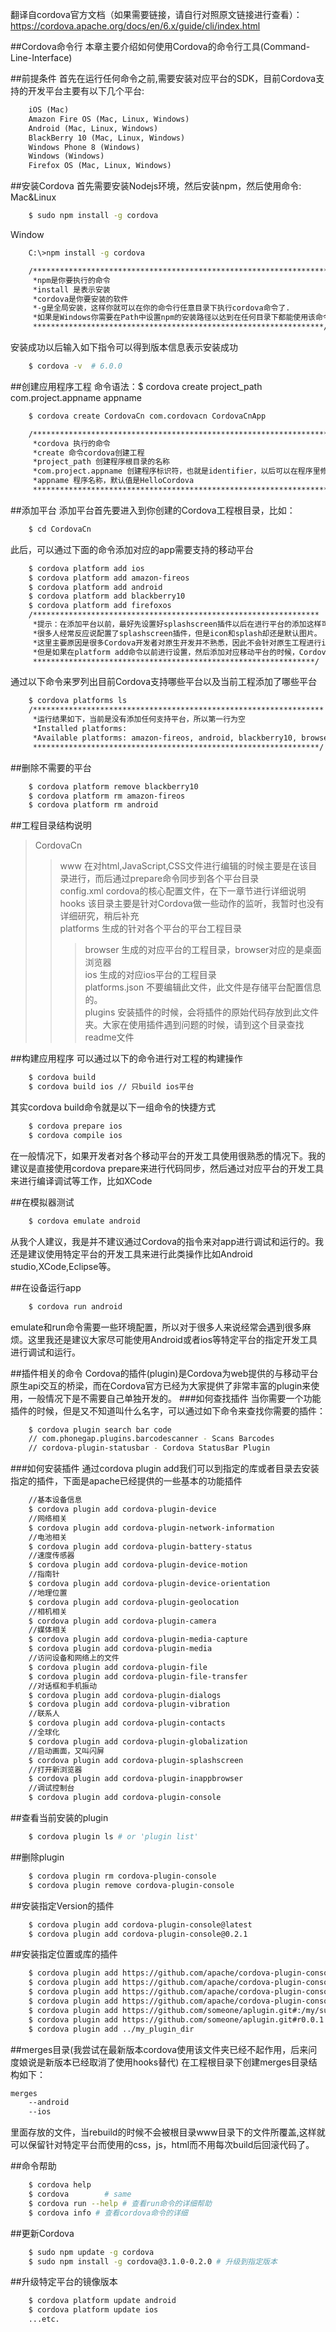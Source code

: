 翻译自cordova官方文档（如果需要链接，请自行对照原文链接进行查看）： <br>
https://cordova.apache.org/docs/en/6.x/guide/cli/index.html<br>

##Cordova命令行
本章主要介绍如何使用Cordova的命令行工具(Command-Line-Interface)

##前提条件
首先在运行任何命令之前,需要安装对应平台的SDK，目前Cordova支持的开发平台主要有以下几个平台:

```html
    iOS (Mac)
    Amazon Fire OS (Mac, Linux, Windows)
    Android (Mac, Linux, Windows)
    BlackBerry 10 (Mac, Linux, Windows)
    Windows Phone 8 (Windows)
    Windows (Windows)
    Firefox OS (Mac, Linux, Windows)
```
##安装Cordova
首先需要安装Nodejs环境，然后安装npm，然后使用命令:
Mac&Linux
```sh
    $ sudo npm install -g cordova
```
Window<br>
```sh
    C:\>npm install -g cordova

    /******************************************************************
     *npm是你要执行的命令
     *install 是表示安装
     *cordova是你要安装的软件
     *-g是全局安装，这样你就可以在你的命令行任意目录下执行cordova命令了.
     *如果是Windows你需要在Path中设置npm的安装路径以达到在任何目录下都能使用该命令的目的.
     *****************************************************************/
```
安装成功以后输入如下指令可以得到版本信息表示安装成功
```sh
    $ cordova -v  # 6.0.0
```

##创建应用程序工程
命令语法：$ cordova create project_path com.project.appname appname
```sh
    $ cordova create CordovaCn com.cordovacn CordovaCnApp

    /******************************************************************
     *cordova 执行的命令
     *create 命令cordova创建工程
     *project_path 创建程序根目录的名称
     *com.project.appname 创建程序标识符，也就是identifier，以后可以在程序里修改，不过改的地方很多
     *appname 程序名称，默认值是HelloCordova
     ******************************************************************/
```

##添加平台
添加平台首先要进入到你创建的Cordova工程根目录，比如：
```sh
    $ cd CordovaCn
```
此后，可以通过下面的命令添加对应的app需要支持的移动平台
```sh
    $ cordova platform add ios
    $ cordova platform add amazon-fireos
    $ cordova platform add android
    $ cordova platform add blackberry10
    $ cordova platform add firefoxos
    /****************************************************************
     *提示：在添加平台以前，最好先设置好splashscreen插件以后在进行平台的添加这样可以避免很多麻烦
     *很多人经常反应说配置了splashscreen插件，但是icon和splash却还是默认图片。
     *这里主要原因是很多Cordova开发者对原生开发并不熟悉，因此不会针对原生工程进行icon和splashscreen的设置
     *但是如果在platform add命令以前进行设置，然后添加对应移动平台的时候，Cordova会帮你解决一切问题
     ***************************************************************/
```
通过以下命令来罗列出目前Cordova支持哪些平台以及当前工程添加了哪些平台
```sh
    $ cordova platforms ls
    /*****************************************************************
     *运行结果如下，当前是没有添加任何支持平台，所以第一行为空
     *Installed platforms: 
     *Available platforms: amazon-fireos, android, blackberry10, browser, firefoxos, ios, osx, webos
     ****************************************************************/
```

##删除不需要的平台
```sh
    $ cordova platform remove blackberry10
    $ cordova platform rm amazon-fireos
    $ cordova platform rm android
```

##工程目录结构说明
> CordovaCn
> > www 在对html,JavaScript,CSS文件进行编辑的时候主要是在该目录进行，而后通过prepare命令同步到各个平台目录<br>
> > config.xml cordova的核心配置文件，在下一章节进行详细说明<br>
> > hooks 该目录主要是针对Cordova做一些动作的监听，我暂时也没有详细研究，稍后补充<br>
> > platforms 生成的针对各个平台的平台工程目录<br>
> > > browser 生成的对应平台的工程目录，browser对应的是桌面浏览器<br>
> > > ios 生成的对应ios平台的工程目录<br>
> > > platforms.json 不要编辑此文件，此文件是存储平台配置信息的。<br>
> > plugins 安装插件的时候，会将插件的原始代码存放到此文件夹。大家在使用插件遇到问题的时候，请到这个目录查找readme文件<br>

##构建应用程序
可以通过以下的命令进行对工程的构建操作
```sh
    $ cordova build
    $ cordova build ios // 只build ios平台
```
其实cordova build命令就是以下一组命令的快捷方式
```sh
    $ cordova prepare ios
    $ cordova compile ios
```
在一般情况下，如果开发者对各个移动平台的开发工具使用很熟悉的情况下。我的建议是直接使用cordova prepare来进行代码同步，然后通过对应平台的开发工具来进行编译调试等工作，比如XCode

##在模拟器测试
```sh
    $ cordova emulate android
```
从我个人建议，我是并不建议通过Cordova的指令来对app进行调试和运行的。我还是建议使用特定平台的开发工具来进行此类操作比如Android studio,XCode,Eclipse等。

##在设备运行app
```sh
    $ cordova run android
```
emulate和run命令需要一些环境配置，所以对于很多人来说经常会遇到很多麻烦。这里我还是建议大家尽可能使用Android或者ios等特定平台的指定开发工具进行调试和运行。

##插件相关的命令
Cordova的插件(plugin)是Cordova为web提供的与移动平台原生api交互的桥梁，而在Cordova官方已经为大家提供了非常丰富的plugin来使用，一般情况下是不需要自己单独开发的。
###如何查找插件
当你需要一个功能插件的时候，但是又不知道叫什么名字，可以通过如下命令来查找你需要的插件：
```sh
    $ cordova plugin search bar code
    // com.phonegap.plugins.barcodescanner - Scans Barcodes
    // cordova-plugin-statusbar - Cordova StatusBar Plugin
```
###如何安装插件
通过cordova plugin add我们可以到指定的库或者目录去安装指定的插件，下面是apache已经提供的一些基本的功能插件
```sh
    //基本设备信息
    $ cordova plugin add cordova-plugin-device
    //网络相关
    $ cordova plugin add cordova-plugin-network-information
    //电池相关
    $ cordova plugin add cordova-plugin-battery-status
    //速度传感器
    $ cordova plugin add cordova-plugin-device-motion
    //指南针
    $ cordova plugin add cordova-plugin-device-orientation
    //地理位置
    $ cordova plugin add cordova-plugin-geolocation
    //相机相关
    $ cordova plugin add cordova-plugin-camera
    //媒体相关
    $ cordova plugin add cordova-plugin-media-capture
    $ cordova plugin add cordova-plugin-media
    //访问设备和网络上的文件
    $ cordova plugin add cordova-plugin-file
    $ cordova plugin add cordova-plugin-file-transfer
    //对话框和手机振动
    $ cordova plugin add cordova-plugin-dialogs
    $ cordova plugin add cordova-plugin-vibration
    //联系人
    $ cordova plugin add cordova-plugin-contacts
    //全球化
    $ cordova plugin add cordova-plugin-globalization
    //启动画面，又叫闪屏
    $ cordova plugin add cordova-plugin-splashscreen
    //打开新浏览器
    $ cordova plugin add cordova-plugin-inappbrowser
    //调试控制台
    $ cordova plugin add cordova-plugin-console
```

##查看当前安装的plugin
```sh
    $ cordova plugin ls # or 'plugin list'
```
 
##删除plugin
```sh
    $ cordova plugin rm cordova-plugin-console
    $ cordova plugin remove cordova-plugin-console
```

##安装指定Version的插件
```sh
    $ cordova plugin add cordova-plugin-console@latest
    $ cordova plugin add cordova-plugin-console@0.2.1
```

##安装指定位置或库的插件
```sh
    $ cordova plugin add https://github.com/apache/cordova-plugin-console.git
    $ cordova plugin add https://github.com/apache/cordova-plugin-console.git#r0.2.0
    $ cordova plugin add https://github.com/apache/cordova-plugin-console.git#CB-8438cordova-plugin-console
    $ cordova plugin add https://github.com/apache/cordova-plugin-console.git#f055daec45575bf08538f885e09c85a0eba363ff
    $ cordova plugin add https://github.com/someone/aplugin.git#:/my/sub/dir
    $ cordova plugin add https://github.com/someone/aplugin.git#r0.0.1:/my/sub/dir
    $ cordova plugin add ../my_plugin_dir
```
##merges目录(我尝试在最新版本cordova使用该文件夹已经不起作用，后来问度娘说是新版本已经取消了使用hooks替代)
在工程根目录下创建merges目录结构如下：
```sh
merges
    --android
    --ios
```
里面存放的文件，当rebuild的时候不会被根目录www目录下的文件所覆盖,这样就可以保留针对特定平台而使用的css，js，html而不用每次build后回滚代码了。

##命令帮助
```sh
    $ cordova help
    $ cordova        # same
    $ cordova run --help # 查看run命令的详细帮助
    $ cordova info # 查看cordova命令的详细
```

##更新Cordova
```sh
    $ sudo npm update -g cordova
    $ sudo npm install -g cordova@3.1.0-0.2.0 # 升级到指定版本
```

##升级特定平台的镜像版本
```sh
    $ cordova platform update android
    $ cordova platform update ios
    ...etc.
```
